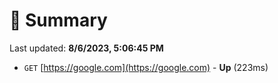 # 📖 Summary
Last updated: **8/6/2023, 5:06:45 PM**

- `GET` [https://google.com](https://google.com) - **Up** (223ms)
